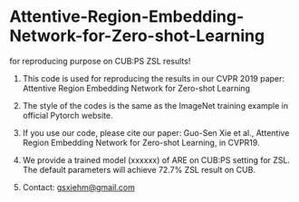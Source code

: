# Attentive-Region-Embedding-Network-for-Zero-shot-Learning
for reproducing purpose on CUB:PS ZSL results!

1. This code is used for reproducing the results in our CVPR 2019 paper:  Attentive Region Embedding Network for Zero-shot Learning

2. The style of the codes is the same as the ImageNet training example in official Pytorch website. 

3. If you use our code, please cite our paper: Guo-Sen Xie et al., Attentive Region Embedding Network for Zero-shot Learning, in
CVPR19.

4. We provide a trained model (xxxxxx) of ARE on CUB:PS setting for ZSL. The default parameters will achieve 72.7% ZSL result on CUB.

5. Contact: gsxiehm@gmail.com
